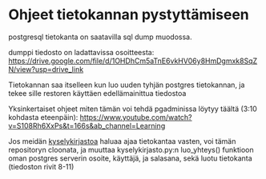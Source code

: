 # Ohjeet tietokannan pystyttämiseen

postgresql tietokanta on saatavilla sql dump muodossa.

dumppi tiedosto on ladattavissa osoitteesta: https://drive.google.com/file/d/1OHDhCm5aTnE6vkHV06y8HmDgmxk8SqZN/view?usp=drive_link

Tietokannan saa itselleen kun luo uuden tyhjän postgres tietokannan, ja tekee sille restoren käyttäen edellämainittua tiedostoa

Yksinkertaiset ohjeet miten tämän voi tehdä pgadminissa löytyy täältä (3:10 kohdasta eteenpäin): https://www.youtube.com/watch?v=S108Rh6XxPs&t=166s&ab_channel=Learning

Jos meidän [kyselykirjastoa](https://github.com/GouchinHub/TJTS4901/blob/main/kyselykirjasto.py) haluaa ajaa tietokantaa vasten, voi tämän repositoryn cloonata, ja muuttaa kyselykirjasto.py:n luo_yhteys() funktioon oman postgres serverin osoite, käyttäjä, ja salasana, sekä luotu tietokanta (tiedoston rivit 8-11)

